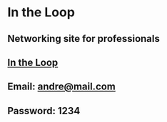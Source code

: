 # In the Loop
## Networking site for professionals
## [In the Loop](https://g-linski.github.io/in-the-loop/)


## Email: andre@mail.com
## Password: 1234

